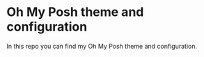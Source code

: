 # Oh My Posh theme and configuration
In this repo you can find my Oh My Posh theme and configuration.

